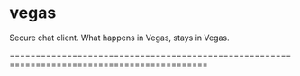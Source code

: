 vegas
======================

Secure chat client. What happens in Vegas, stays in Vegas.

============================================================================================

